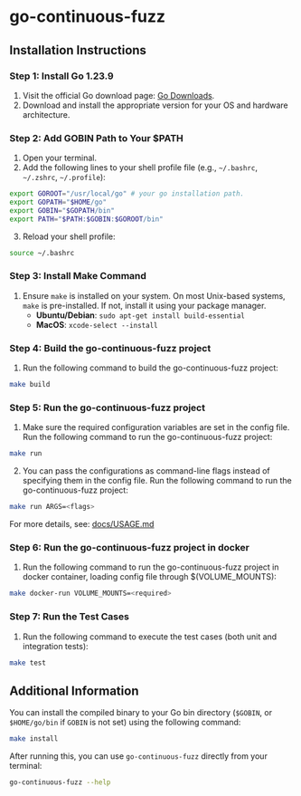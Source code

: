 # go-continuous-fuzz

## Installation Instructions

### Step 1: Install Go 1.23.9

1. Visit the official Go download page: [Go Downloads](https://go.dev/dl).
2. Download and install the appropriate version for your OS and hardware architecture.

### Step 2: Add GOBIN Path to Your $PATH

1. Open your terminal.
2. Add the following lines to your shell profile file (e.g., `~/.bashrc`, `~/.zshrc`, `~/.profile`):

```sh
export GOROOT="/usr/local/go" # your go installation path.
export GOPATH="$HOME/go"
export GOBIN="$GOPATH/bin"
export PATH="$PATH:$GOBIN:$GOROOT/bin"
```

3. Reload your shell profile:

```sh
source ~/.bashrc
```

### Step 3: Install Make Command

1. Ensure `make` is installed on your system. On most Unix-based systems, `make` is pre-installed. If not, install it using your package manager.
   - **Ubuntu/Debian**: `sudo apt-get install build-essential`
   - **MacOS**: `xcode-select --install`

### Step 4: Build the go-continuous-fuzz project

1. Run the following command to build the go-continuous-fuzz project:

```sh
make build
```

### Step 5: Run the go-continuous-fuzz project

1. Make sure the required configuration variables are set in the config file.
   Run the following command to run the go-continuous-fuzz project:

```sh
make run
```

2. You can pass the configurations as command-line flags instead of specifying them in the config file.
   Run the following command to run the go-continuous-fuzz project:

```sh
make run ARGS=<flags>
```

For more details, see: [docs/USAGE.md](USAGE.md)

### Step 6: Run the go-continuous-fuzz project in docker

1. Run the following command to run the go-continuous-fuzz project in docker container, loading config file through $(VOLUME_MOUNTS):

```sh
make docker-run VOLUME_MOUNTS=<required>
```

### Step 7: Run the Test Cases

1. Run the following command to execute the test cases (both unit and integration tests):

```sh
make test
```

## Additional Information

You can install the compiled binary to your Go bin directory (`$GOBIN`, or `$HOME/go/bin` if `GOBIN` is not set) using the following command:

```sh
make install
```

After running this, you can use `go-continuous-fuzz` directly from your terminal:

```sh
go-continuous-fuzz --help
```

